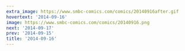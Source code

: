 ```yaml
---
extra_image: https://www.smbc-comics.com/comics/20140916after.gif
hovertext: '2014-09-16'
image: https://www.smbc-comics.com/comics/20140916.png
next: '2014-09-17'
prev: '2014-09-15'
title: '2014-09-16'
---
```


